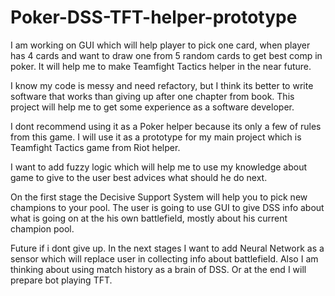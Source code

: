 # Poker-DSS-TFT-helper-prototype
I am working on GUI which will help player to pick one card, when player has 4 cards and want to draw one from 5 random cards to get best comp in poker. It will help me to make Teamfight Tactics helper in the near future.

I know my code is messy and need refactory, but I think its better to write software that works than giving up after one chapter from book.
This project will help me to get some experience as a software developer.

I dont recommend using it as a Poker helper because its only a few of rules from this game.
I will use it as a prototype for my main project which is Teamfight Tactics game from Riot helper.

I want to add fuzzy logic which will help me to use my knowledge about game to give to the user best advices what should he do next.

On the first stage the Decisive Support System will help you to pick new champions to your pool.
The user is going to use GUI to give DSS info about what is going on at the his own battlefield, mostly about his current champion pool.




Future if i dont give up.
In the next stages I want to add Neural Network as a sensor which will replace user in collecting info about battlefield.
Also I am thinking about using match history as a brain of DSS.
Or at the end I will prepare bot playing TFT.
